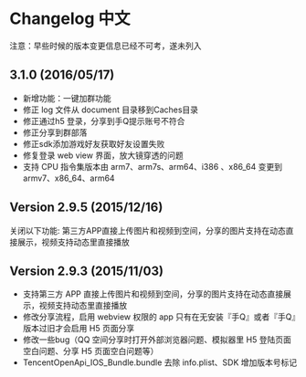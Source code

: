 # Changelog 中文

注意：早些时候的版本变更信息已经不可考，遂未列入


## 3.1.0 (2016/05/17)

* 新增功能：一键加群功能
* 修正 log 文件从 document 目录移到Caches目录
* 修正通过h5 登录，分享到手Q提示账号不符合
* 修正分享到群部落
* 修正sdk添加游戏好友获取好友设置失败
* 修复登录 web view 界面，放大镜穿透的问题
* 支持 CPU 指令集版本由 arm7、arm7s、arm64、i386 、x86_64 变更到 armv7、x86_64、arm64


## Version 2.9.5 (2015/12/16)

关闭以下功能: 第三方APP直接上传图片和视频到空间，分享的图片支持在动态直接展示，视频支持动态里直接播放


## Version 2.9.3 (2015/11/03)

* 支持第三方 APP 直接上传图片和视频到空间，分享的图片支持在动态直接展示，视频支持动态里直接播放
* 修改分享流程，启用 webview 权限的 app 只有在无安装『手Q』或者『手Q』版本过旧才会启用 H5 页面分享
* 修改一些bug（QQ 空间分享时打开外部浏览器问题、模拟器里 H5 登陆页面空白问题、分享 H5 页面空白问题等）
* TencentOpenApi_IOS_Bundle.bundle 去除 info.plist、SDK 增加版本号标记
